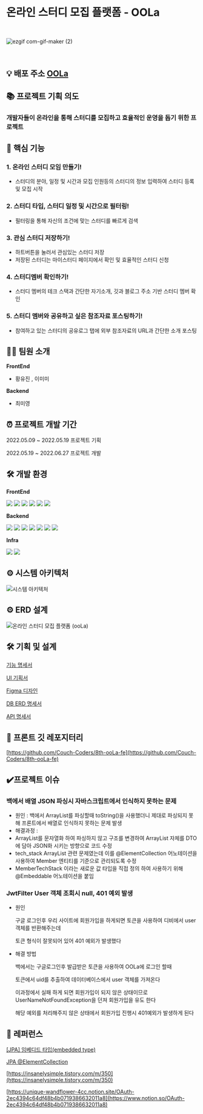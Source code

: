 # 온라인 스터디 모집 플랫폼 - OOLa

<br>

![ezgif com-gif-maker (2)](https://user-images.githubusercontent.com/85479957/177087081-95a16e09-0c0e-4c5d-b98c-681ec67963a4.gif)

<br>


## 💡 배포 주소 [OOLa](https://studyoola.herokuapp.com/)

## 📚 프로젝트 기획 의도
### 개발자들이 온라인을 통해 스터디를 모집하고 효율적인 운영을 돕기 위한 프로젝트

## 📌 핵심 기능

### 1. 온라인 스터디 모임 만들기!

- 스터디의 분야, 일정 및 시간과 모집 인원등의 스터디의 정보 입력하여 스터디 등록 및 모집 시작

### 2. 스터디 타입, 스터디 일정 및 시간으로 필터링!

- 필터링을 통해 자신의 조건에 맞는 스터디를 빠르게 검색

### 3. 관심 스터디 저장하기!

- 하트버튼을 눌러서 관심있는 스터디 저장
- 저장된 스터디는 마이스터디 페이지에서 확인 및 효율적인 스터디 신청

### 4. 스터디멤버 확인하기!

- 스터디 멤버의 테크 스택과 간단한 자기소개, 깃과 블로그 주소 기반 스터디 멤버 확인

### 5. 스터디 멤버와 공유하고 싶은 참조자료 포스팅하기!

- 참여하고 있는 스터디의 공유로그 탭에 외부 참조자료의 URL과 간단한 소개 포스팅


## 👨‍💻 팀원 소개

**FrontEnd**

- 황유진 , 이미미

**Backend**

- 최미영

## ⏰ 프로젝트 개발 기간

2022.05.09 ~ 2022.05.19 프로젝트 기획

2022.05.19 ~ 2022.06.27 프로젝트 개발

## 🛠️ 개발 환경

**FrontEnd**

<p>
    <img src="https://img.shields.io/badge/javascript-F7DF1E?style=flat-square&logo=javascript&logoColor=white"/>
    <img src="https://img.shields.io/badge/react-61DAFB?style=flat-square&logo=react&logoColor=white"/>
    <img src="https://img.shields.io/badge/React Router-CA4245?style=flat-square&logo=React Router&logoColor=white"/>
    <img src="https://img.shields.io/badge/styled-components-DB7093?style=flat-square&logo=styled-components&logoColor=white"/>
    <img src="https://img.shields.io/badge/Ant Design -0170FE?style=flat-square&logo=Ant Design&logoColor=white"/>
    <img src="https://img.shields.io/badge/Firebase-FFCA28?style=flat-square&logo=Firebase&logoColor=white"/>
</p>

**Backend**

<p>
 <img src="https://img.shields.io/badge/Spring-6DB33F?style=flat-square&logo=Spring&logoColor=white"/>
  <img src="https://img.shields.io/badge/Spring Boot -6DB33F?style=flat-square&logo=Spring Boot&logoColor=white"/>
  <img src="https://img.shields.io/badge/SpringSecurity-6DB33F?style=flat-square&logo=SpringSecurity&logoColor=white"/>
  <img src="https://img.shields.io/badge/Data JPA-6DB33F?style=flat-square&logo=&logoColor=white"/>
  <img src="https://img.shields.io/badge/Query DSL-0769AD?style=flat-square&logo=&logoColor=white"/>
  <img src="https://img.shields.io/badge/PostgreSQL -4479A1?style=flat-square&logo=PostgreSQL&logoColor=white"/>
  <img src="https://img.shields.io/badge/FirebaseOauth-4285F4?style=flat-square&logo=Firebase&logoColor=white"/>
</p>
 

**Infra**
<p>
 <img src="https://img.shields.io/badge/Heroku -4479A1?style=flat-square&logo=Heroku&logoColor=white"/>
<img src="https://img.shields.io/badge/Github Actions-4285F4?style=flat-square&logo=Github Actions&logoColor=white"/>
</p>
 

## ⚙️ 시스템 아키텍처

![시스템 아키텍처](https://user-images.githubusercontent.com/42866800/176840686-f0665ef6-b7e9-4dac-969d-108e065b7c12.png)

## ⚙ ERD 설계

![온라인 스터디 모집 플랫폼 (ooLa)](https://user-images.githubusercontent.com/42866800/177084158-b6d091aa-32b3-4107-8bbc-b504807919e0.png)
## 🛠 기획 및 설계

[기능 명세서](https://www.notion.so/ooLa-1389c563c730413583f7b612d9235bee)

[UI 기획서](https://whimsical.com/project-oola-TNbwpCqE3crQ1BD3k5pTKn)

[Figma 디자인](https://www.figma.com/file/MvD49HcDMRc3kuGUIwezXx/project-ooLa?node-id=0%3A1)

[DB ERD 명세서](https://www.notion.so/ERD-21da4ff688b044578199a3675014ec0f)

[API 명세서](https://unique-wandflower-4cc.notion.site/ooLa-API-16f4146dab7946eb8770ed6804d122d3)

## 📂 프론트 깃 레포지터리

[https://github.com/Couch-Coders/8th-ooLa-fe](https://github.com/Couch-Coders/8th-ooLa-fe)

## ✔️프로젝트 이슈

### 백에서 배열 JSON 파싱시 자바스크립트에서 인식하지 못하는 문제

- 원인 : 백에서 ArrayList를 파싱할때 toString()을 사용했더니 제대로 파싱되지 못해 프론트에서 배열로 인식하지 못하는 문제 발생
- 해결과정 : 
- ArrayList를 문자열화 하여 파싱하지 않고 구조를 변경하여 ArrayList 자체를 DTO에 담아 JSON화 시키는 방향으로 코드 수정
- tech_stack ArrayList 관련 문제였는데 이를 @ElementCollection 어노테이션을 사용하여 Member 엔티티를 기준으로 관리되도록 수정
- MemberTechStack 이라는 새로운 값 타입을 직접 정의 하여 사용하기 위해 @Embeddable 어노테이션을 붙임

### JwtFilter User 객체 조회시 null, 401 예외 발생

- 원인

  구글 로그인후 우리 사이트에 회원가입을 하게되면 토큰을 사용하여 디비에서 user 객체를 반환해주는데

  토큰 형식이 잘못되어 있어 401 예외가 발생했다

- 해결 방법

  백에서는 구글로그인후 발급받은 토큰을 사용하여 OOLa에 로그인 할때

  토큰에서 uid를 추출하여 데이터베이스에서 user 객체를 가져온다

  이과정에서  실패 하게 되면 회원가입이 되지 않은 상태이므로 UserNameNotFoundException을 던져 회원가입을 유도 한다

  해당 예외를 처리해주지 않은 상태에서 회원가입 진행시 401예외가 발생하게 된다

## 🔖 레퍼런스

[[JPA] 임베디드 타입(embedded type)](https://velog.io/@conatuseus/JPA-%EC%9E%84%EB%B2%A0%EB%94%94%EB%93%9C-%ED%83%80%EC%9E%85embedded-type-8ak3ygq8wo)

[JPA @ElementCollection](https://prohannah.tistory.com/133)

[https://insanelysimple.tistory.com/m/350](https://insanelysimple.tistory.com/m/350)

[https://unique-wandflower-4cc.notion.site/OAuth-2ec4394c64df48b4b0719386632011a8](https://www.notion.so/OAuth-2ec4394c64df48b4b0719386632011a8)